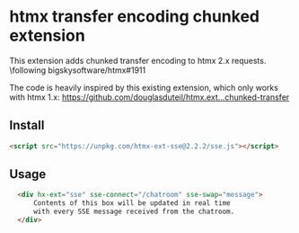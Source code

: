 # htmx transfer encoding chunked extension

This extension adds chunked transfer encoding to htmx 2.x requests. \following bigskysoftware/htmx#1911

The code is heavily inspired by this existing extension, which only works with htmx 1.x:
https://github.com/douglasduteil/htmx.ext...chunked-transfer

## Install

```html
<script src="https://unpkg.com/htmx-ext-sse@2.2.2/sse.js"></script>
```

## Usage

```html
  <div hx-ext="sse" sse-connect="/chatroom" sse-swap="message">
      Contents of this box will be updated in real time
      with every SSE message received from the chatroom.
  </div>
```
